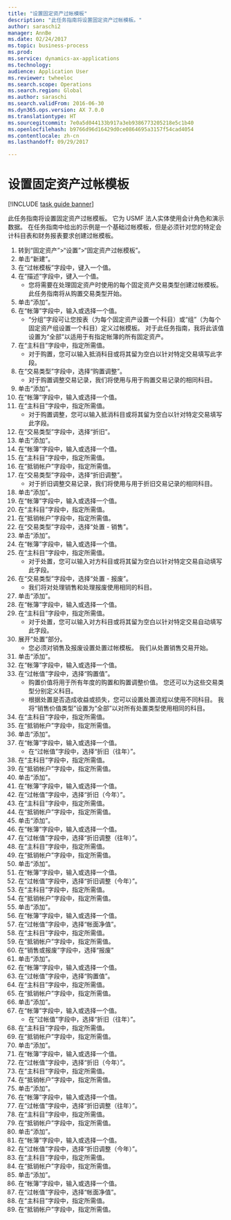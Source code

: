 ```yaml
--- 
title: "设置固定资产过帐模板"
description: "此任务指南将设置固定资产过帐模板。"
author: saraschi2
manager: AnnBe
ms.date: 02/24/2017
ms.topic: business-process
ms.prod: 
ms.service: dynamics-ax-applications
ms.technology: 
audience: Application User
ms.reviewer: twheeloc
ms.search.scope: Operations
ms.search.region: Global
ms.author: saraschi
ms.search.validFrom: 2016-06-30
ms.dyn365.ops.version: AX 7.0.0
ms.translationtype: HT
ms.sourcegitcommit: 7e0a5d044133b917a3eb9386773205218e5c1b40
ms.openlocfilehash: b9766d96d16429d0ce0864695a3157f54cad4054
ms.contentlocale: zh-cn
ms.lasthandoff: 09/29/2017

---
```

# <a name="set-up-fixed-asset-posting-profiles"></a>设置固定资产过帐模板

[!INCLUDE [task guide banner](../../includes/task-guide-banner.md)]

此任务指南将设置固定资产过帐模板。  它为 USMF 法人实体使用会计角色和演示数据。  在任务指南中给出的示例是一个基础过帐模板，但是必须针对您的特定会计科目表和财务报表要求创建过帐模板。

1. 转到“固定资产”>“设置”>“固定资产过帐模板”。
2. 单击“新建”。
3. 在“过帐模板”字段中，键入一个值。
4. 在“描述”字段中，键入一个值。
    * 您将需要在处理固定资产时使用的每个固定资产交易类型创建过帐模板。  此任务指南将从购置交易类型开始。  
5. 单击“添加”。
6. 在“帐簿”字段中，输入或选择一个值。
    * “分组”字段可让您按表（为每个固定资产设置一个科目）或“组”（为每个固定资产组设置一个科目）定义过帐模板。  对于此任务指南，我将此该值设置为“全部”以适用于有指定帐簿的所有固定资产。  
7. 在“主科目”字段中，指定所需值。
    * 对于购置，您可以输入抵消科目或将其留为空白以针对特定交易填写此字段。    
8. 在“交易类型”字段中，选择“购置调整”。
    * 对于购置调整交易记录，我们将使用与用于购置交易记录的相同科目。  
9. 单击“添加”。
10. 在“帐簿”字段中，输入或选择一个值。
11. 在“主科目”字段中，指定所需值。
    * 对于购置调整，您可以输入抵消科目或将其留为空白以针对特定交易填写此字段。    
12. 在“交易类型”字段中，选择“折旧”。
13. 单击“添加”。
14. 在“帐簿”字段中，输入或选择一个值。
15. 在“主科目”字段中，指定所需值。
16. 在“抵销帐户”字段中，指定所需值。
17. 在“交易类型”字段中，选择“折旧调整”。
    * 对于折旧调整交易记录，我们将使用与用于折旧交易记录的相同科目。  
18. 单击“添加”。
19. 在“帐簿”字段中，输入或选择一个值。
20. 在“主科目”字段中，指定所需值。
21. 在“抵销帐户”字段中，指定所需值。
22. 在“交易类型”字段中，选择“处置 - 销售”。
23. 单击“添加”。
24. 在“帐簿”字段中，输入或选择一个值。
25. 在“主科目”字段中，指定所需值。
    * 对于处置，您可以输入对方科目或将其留为空白以针对特定交易自动填写此字段。  
26. 在“交易类型”字段中，选择“处置 - 报废”。
    * 我们将对处理销售和处理报废使用相同的科目。  
27. 单击“添加”。
28. 在“帐簿”字段中，输入或选择一个值。
29. 在“主科目”字段中，指定所需值。
    * 对于处置，您可以输入对方科目或将其留为空白以针对特定交易自动填写此字段。  
30. 展开“处置”部分。
    * 您必须对销售及报废设置处置过帐模板。  我们从处置销售交易开始。  
31. 单击“添加”。
32. 在“帐簿”字段中，输入或选择一个值。
33. 在“过帐值”字段中，选择“购置值”。
    * 购置价值将用于所有年度的购置和购置调整价值。  您还可以为这些交易类型分别定义科目。  
    * 根据处置是否造成收益或损失，您可以设置处置流程以使用不同科目。  我将“销售价值类型”设置为“全部”以对所有处置类型使用相同的科目。  
34. 在“主科目”字段中，指定所需值。
35. 在“抵销帐户”字段中，指定所需值。
36. 单击“添加”。
37. 在“帐簿”字段中，输入或选择一个值。
    * 在“过帐值”字段中，选择“折旧（往年）”。  
38. 在“主科目”字段中，指定所需值。
39. 在“抵销帐户”字段中，指定所需值。
40. 单击“添加”。
41. 在“帐簿”字段中，输入或选择一个值。
42. 在“过帐值”字段中，选择“折旧（今年）”。
43. 在“主科目”字段中，指定所需值。
44. 在“抵销帐户”字段中，指定所需值。
45. 单击“添加”。
46. 在“帐簿”字段中，输入或选择一个值。
47. 在“过帐值”字段中，选择“折旧调整（往年）”。
48. 在“主科目”字段中，指定所需值。
49. 在“抵销帐户”字段中，指定所需值。
50. 单击“添加”。
51. 在“帐簿”字段中，输入或选择一个值。
52. 在“过帐值”字段中，选择“折旧调整（今年）”。
53. 在“主科目”字段中，指定所需值。
54. 在“抵销帐户”字段中，指定所需值。
55. 单击“添加”。
56. 在“帐簿”字段中，输入或选择一个值。
57. 在“过帐值”字段中，选择“帐面净值”。
58. 在“主科目”字段中，指定所需值。
59. 在“抵销帐户”字段中，指定所需值。
60. 在“销售或报废”字段中，选择“报废”
61. 单击“添加”。
62. 在“帐簿”字段中，输入或选择一个值。
63. 在“过帐值”字段中，选择“购置值”。
64. 在“主科目”字段中，指定所需值。
65. 在“抵销帐户”字段中，指定所需值。
66. 单击“添加”。
67. 在“帐簿”字段中，输入或选择一个值。
    * 在“过帐值”字段中，选择“折旧（往年）”。  
68. 在“主科目”字段中，指定所需值。
69. 在“抵销帐户”字段中，指定所需值。
70. 单击“添加”。
71. 在“帐簿”字段中，输入或选择一个值。
72. 在“过帐值”字段中，选择“折旧（今年）”。
73. 在“主科目”字段中，指定所需值。
74. 在“抵销帐户”字段中，指定所需值。
75. 单击“添加”。
76. 在“帐簿”字段中，输入或选择一个值。
77. 在“过帐值”字段中，选择“折旧调整（往年）”。
78. 在“主科目”字段中，指定所需值。
79. 在“抵销帐户”字段中，指定所需值。
80. 单击“添加”。
81. 在“帐簿”字段中，输入或选择一个值。
82. 在“过帐值”字段中，选择“折旧调整（今年）”。
83. 在“主科目”字段中，指定所需值。
84. 在“抵销帐户”字段中，指定所需值。
85. 单击“添加”。
86. 在“帐簿”字段中，输入或选择一个值。
87. 在“过帐值”字段中，选择“帐面净值”。
88. 在“主科目”字段中，指定所需值。
89. 在“抵销帐户”字段中，指定所需值。


